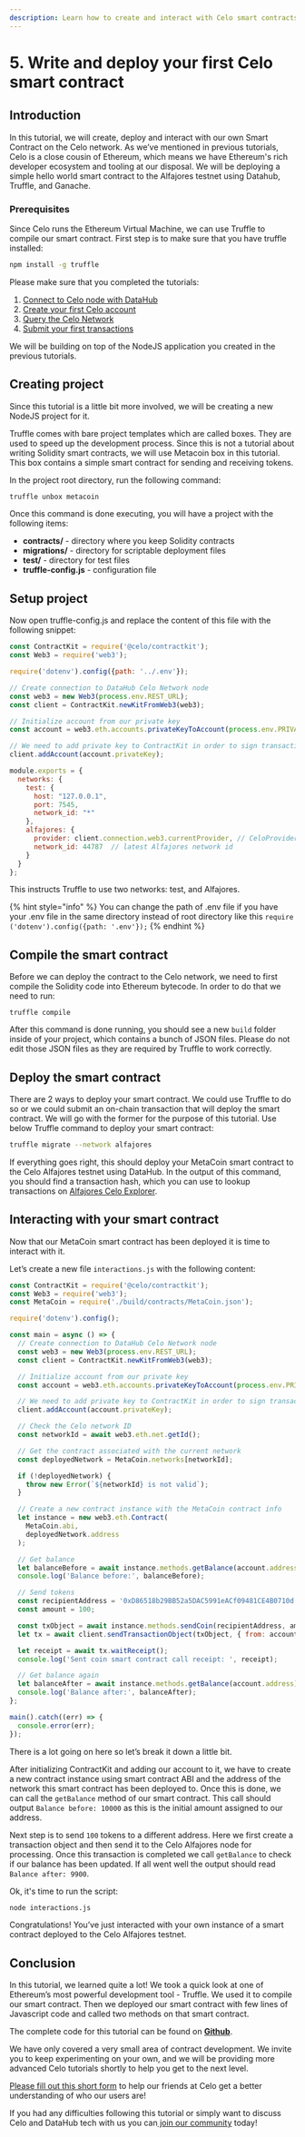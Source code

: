 ```yaml
---
description: Learn how to create and interact with Celo smart contracts
---
```


# 5. Write and deploy your first Celo smart contract

## Introduction

In this tutorial, we will create, deploy and interact with our own Smart Contract on the Celo network. As we’ve mentioned in previous tutorials, Celo is a close cousin of Ethereum, which means we have Ethereum's rich developer ecosystem and tooling at our disposal. We will be deploying a simple hello world smart contract to the Alfajores testnet using Datahub, Truffle, and Ganache.

### Prerequisites

Since Celo runs the Ethereum Virtual Machine, we can use Truffle to compile our smart contract. First step is to make sure that you have truffle installed:

```bash
npm install -g truffle
```

Please make sure that you completed the tutorials:

1. [Connect to Celo node with DataHub](https://learn.figment.io/network-documentation/celo/tutorial/1.connect)
2. [Create your first Celo account](https://learn.figment.io/network-documentation/celo/tutorial/2.account)
3. [Query the Celo Network](https://learn.figment.io/network-documentation/celo/tutorial/3.query)
4. [Submit your first transactions](https://learn.figment.io/network-documentation/celo/tutorial/4.transactions)

We will be building on top of the NodeJS application you created in the previous tutorials.

## Creating project

Since this tutorial is a little bit more involved, we will be creating a new NodeJS project for it.

Truffle comes with bare project templates which are called boxes. They are used to speed up the development process. Since this is not a tutorial about writing Solidity smart contracts, we will use Metacoin box in this tutorial. This box contains a simple smart contract for sending and receiving tokens.

In the project root directory, run the following command:

```bash
truffle unbox metacoin
```

Once this command is done executing, you will have a project with the following items:

* **contracts/** - directory where you keep Solidity contracts
* **migrations/** - directory for scriptable deployment files
* **test/** - directory for test files
* **truffle-config.js** - configuration file

## Setup project

Now open truffle-config.js and replace the content of this file with the following snippet:

```javascript
const ContractKit = require('@celo/contractkit');
const Web3 = require('web3');

require('dotenv').config({path: '../.env'});

// Create connection to DataHub Celo Network node
const web3 = new Web3(process.env.REST_URL);
const client = ContractKit.newKitFromWeb3(web3);

// Initialize account from our private key
const account = web3.eth.accounts.privateKeyToAccount(process.env.PRIVATE_KEY);

// We need to add private key to ContractKit in order to sign transactions
client.addAccount(account.privateKey);

module.exports = {
  networks: {
    test: {
      host: "127.0.0.1",
      port: 7545,
      network_id: "*"
    },
    alfajores: {
      provider: client.connection.web3.currentProvider, // CeloProvider
      network_id: 44787  // latest Alfajores network id
    }
  }
};
```

This instructs Truffle to use two networks: test, and Alfajores.

{% hint style="info" %}
You can change the path of .env file if you have your .env file in the same directory instead of root directory like this `require ('dotenv').config({path: '.env'});`
{% endhint %}

## Compile the smart contract

Before we can deploy the contract to the Celo network, we need to first compile the Solidity code into Ethereum bytecode. In order to do that we need to run:

```text
truffle compile
```

After this command is done running, you should see a new `build` folder inside of your project, which contains a bunch of JSON files. Please do not edit those JSON files as they are required by Truffle to work correctly.

## Deploy the smart contract

There are 2 ways to deploy your smart contract. We could use Truffle to do so or we could submit an on-chain transaction that will deploy the smart contract. We will go with the former for the purpose of this tutorial. Use below Truffle command to deploy your smart contract:

```bash
truffle migrate --network alfajores
```

If everything goes right, this should deploy your MetaCoin smart contract to the Celo Alfajores testnet using DataHub. In the output of this command, you should find a transaction hash, which you can use to lookup transactions on [Alfajores Celo Explorer](https://alfajores-blockscout.celo-testnet.org/).

## Interacting with your smart contract

Now that our MetaCoin smart contract has been deployed it is time to interact with it.

Let’s create a new file `interactions.js` with the following content:

```javascript
const ContractKit = require('@celo/contractkit');
const Web3 = require('web3');
const MetaCoin = require('./build/contracts/MetaCoin.json');

require('dotenv').config();

const main = async () => {
  // Create connection to DataHub Celo Network node
  const web3 = new Web3(process.env.REST_URL);
  const client = ContractKit.newKitFromWeb3(web3);

  // Initialize account from our private key
  const account = web3.eth.accounts.privateKeyToAccount(process.env.PRIVATE_KEY);

  // We need to add private key to ContractKit in order to sign transactions
  client.addAccount(account.privateKey);

  // Check the Celo network ID
  const networkId = await web3.eth.net.getId();

  // Get the contract associated with the current network
  const deployedNetwork = MetaCoin.networks[networkId];

  if (!deployedNetwork) {
    throw new Error(`${networkId} is not valid`);
  }

  // Create a new contract instance with the MetaCoin contract info
  let instance = new web3.eth.Contract(
    MetaCoin.abi,
    deployedNetwork.address
  );

  // Get balance
  let balanceBefore = await instance.methods.getBalance(account.address).call();
  console.log('Balance before:', balanceBefore);

  // Send tokens
  const recipientAddress = '0xD86518b29BB52a5DAC5991eACf09481CE4B0710d';
  const amount = 100;

  const txObject = await instance.methods.sendCoin(recipientAddress, amount);
  let tx = await client.sendTransactionObject(txObject, { from: account.address });

  let receipt = await tx.waitReceipt();
  console.log('Sent coin smart contract call receipt: ', receipt);

  // Get balance again
  let balanceAfter = await instance.methods.getBalance(account.address).call();
  console.log('Balance after:', balanceAfter);
};

main().catch((err) => {
  console.error(err);
});
```

There is a lot going on here so let’s break it down a little bit.

After initializing ContractKit and adding our account to it, we have to create a new contract instance using smart contract ABI and the address of the network this smart contract has been deployed to. Once this is done, we can call the `getBalance` method of our smart contract. This call should output `Balance before: 10000` as this is the initial amount assigned to our address.

Next step is to send `100` tokens to a different address. Here we first create a transaction object and then send it to the Celo Alfajores node for processing. Once this transaction is completed we call `getBalance` to check if our balance has been updated. If all went well the output should read `Balance after: 9900`.

Ok, it's time to run the script:

```bash
node interactions.js
```

Congratulations! You’ve just interacted with your own instance of a smart contract deployed to the Celo Alfajores testnet.

## Conclusion

In this tutorial, we learned quite a lot! We took a quick look at one of Ethereum’s most powerful development tool - Truffle. We used it to compile our smart contract. Then we deployed our smart contract with few lines of Javascript code and called two methods on that smart contract.

The complete code for this tutorial can be found on [**Github**](https://github.com/figment-networks/tutorials/tree/main/celo/5_contracts).

We have only covered a very small area of contract development. We invite you to keep experimenting on your own, and we will be providing more advanced Celo tutorials shortly to help you get to the next level.

[Please fill out this short form](https://docs.google.com/forms/d/1MZLA73jCka2OOBfUuLCBzKYiQtSkWUFC1W3eQ7mj1s4/viewform?edit_requested=true) to help our friends at Celo get a better understanding of who our users are!

If you had any difficulties following this tutorial or simply want to discuss Celo and DataHub tech with us you can[ join our community](https://discord.gg/Chhuv5zHy3) today!

